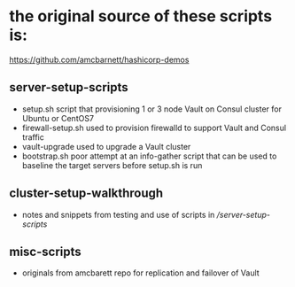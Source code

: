 # the original source of these scripts is: 
https://github.com/amcbarnett/hashicorp-demos

## server-setup-scripts
- setup.sh script that provisioning 1 or 3 node Vault on Consul cluster for Ubuntu or CentOS7
- firewall-setup.sh used to provision firewalld to support Vault and Consul traffic
- vault-upgrade used to upgrade a Vault cluster
- bootstrap.sh poor attempt at an info-gather script that can be used to baseline the target servers before setup.sh is run

## cluster-setup-walkthrough
- notes and snippets from testing and use of scripts in _/server-setup-scripts_

## misc-scripts
- originals from amcbarett repo for replication and failover of Vault
